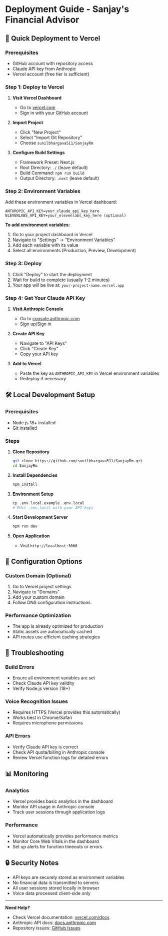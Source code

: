 # Deployment Guide - Sanjay's Financial Advisor

## 🚀 Quick Deployment to Vercel

### Prerequisites
- GitHub account with repository access
- Claude API key from Anthropic
- Vercel account (free tier is sufficient)

### Step 1: Deploy to Vercel

1. **Visit Vercel Dashboard**
   - Go to [vercel.com](https://vercel.com)
   - Sign in with your GitHub account

2. **Import Project**
   - Click "New Project"
   - Select "Import Git Repository"
   - Choose `sunilbhargava511/SanjayRm`

3. **Configure Build Settings**
   - Framework Preset: Next.js
   - Root Directory: `./` (leave default)
   - Build Command: `npm run build`
   - Output Directory: `.next` (leave default)

### Step 2: Environment Variables

Add these environment variables in Vercel dashboard:

```env
ANTHROPIC_API_KEY=your_claude_api_key_here
ELEVENLABS_API_KEY=your_elevenlabs_key_here (optional)
```

**To add environment variables:**
1. Go to your project dashboard in Vercel
2. Navigate to "Settings" → "Environment Variables"
3. Add each variable with its value
4. Select all environments (Production, Preview, Development)

### Step 3: Deploy

1. Click "Deploy" to start the deployment
2. Wait for build to complete (usually 1-2 minutes)
3. Your app will be live at: `your-project-name.vercel.app`

### Step 4: Get Your Claude API Key

1. **Visit Anthropic Console**
   - Go to [console.anthropic.com](https://console.anthropic.com)
   - Sign up/Sign in

2. **Create API Key**
   - Navigate to "API Keys"
   - Click "Create Key"
   - Copy your API key

3. **Add to Vercel**
   - Paste the key as `ANTHROPIC_API_KEY` in Vercel environment variables
   - Redeploy if necessary

## 🛠️ Local Development Setup

### Prerequisites
- Node.js 18+ installed
- Git installed

### Steps

1. **Clone Repository**
   ```bash
   git clone https://github.com/sunilbhargava511/SanjayRm.git
   cd SanjayRm
   ```

2. **Install Dependencies**
   ```bash
   npm install
   ```

3. **Environment Setup**
   ```bash
   cp .env.local.example .env.local
   # Edit .env.local with your API keys
   ```

4. **Start Development Server**
   ```bash
   npm run dev
   ```

5. **Open Application**
   - Visit `http://localhost:3000`

## 🔧 Configuration Options

### Custom Domain (Optional)
1. Go to Vercel project settings
2. Navigate to "Domains"
3. Add your custom domain
4. Follow DNS configuration instructions

### Performance Optimization
- The app is already optimized for production
- Static assets are automatically cached
- API routes use efficient caching strategies

## 🚨 Troubleshooting

### Build Errors
- Ensure all environment variables are set
- Check Claude API key validity
- Verify Node.js version (18+)

### Voice Recognition Issues
- Requires HTTPS (Vercel provides this automatically)
- Works best in Chrome/Safari
- Requires microphone permissions

### API Errors
- Verify Claude API key is correct
- Check API quota/billing in Anthropic console
- Review Vercel function logs for detailed errors

## 📊 Monitoring

### Analytics
- Vercel provides basic analytics in the dashboard
- Monitor API usage in Anthropic console
- Track user sessions through application logs

### Performance
- Vercel automatically provides performance metrics
- Monitor Core Web Vitals in the dashboard
- Set up alerts for function timeouts or errors

## 🔒 Security Notes

- API keys are securely stored as environment variables
- No financial data is transmitted to servers
- All user sessions stored locally in browser
- Voice data processed client-side only

---

**Need Help?**
- Check Vercel documentation: [vercel.com/docs](https://vercel.com/docs)
- Anthropic API docs: [docs.anthropic.com](https://docs.anthropic.com)
- Repository issues: [GitHub Issues](https://github.com/sunilbhargava511/SanjayRm/issues)
